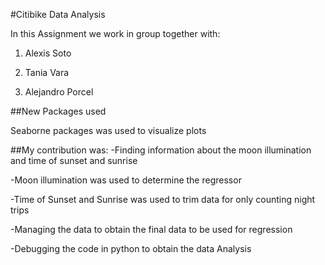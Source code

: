 #Citibike Data Analysis

In this Assignment we work in group together with:

1. Alexis Soto

2. Tania Vara

3. Alejandro Porcel

##New Packages used

Seaborne packages was used to visualize plots

##My contribution was:
-Finding information about the moon illumination and time of sunset and sunrise

-Moon illumination was used to determine the regressor

-Time of Sunset and Sunrise was used to trim data for only counting night trips

-Managing the data to obtain the final data to be used for regression

-Debugging the code in python to obtain the data Analysis

